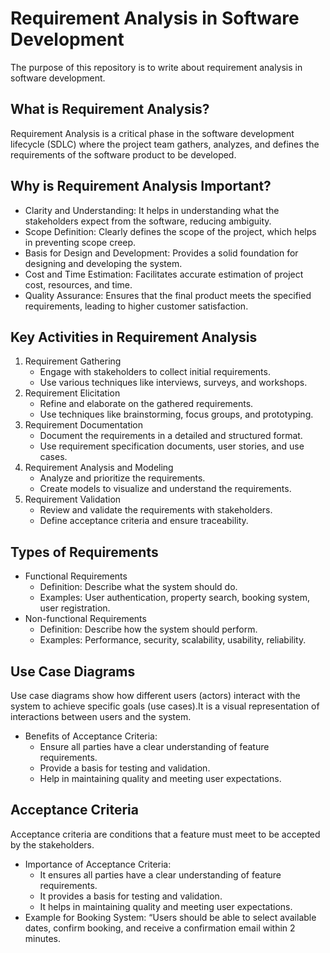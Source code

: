 <h1>Requirement Analysis in Software Development</h1>
The purpose of this repository is to write about requirement analysis in software development.

<h2>What is Requirement Analysis?</h2>
Requirement Analysis is a critical phase in the software development lifecycle (SDLC) where the project team gathers, analyzes, and defines the requirements of the software product to be developed.

<h2>Why is Requirement Analysis Important?</h2>
<ul>
  <li>Clarity and Understanding: It helps in understanding what the stakeholders expect from the software, reducing ambiguity.</li>
  <li>Scope Definition: Clearly defines the scope of the project, which helps in preventing scope creep.</li>
  <li>Basis for Design and Development: Provides a solid foundation for designing and developing the system.</li>
  <li>Cost and Time Estimation: Facilitates accurate estimation of project cost, resources, and time.</li>
  <li>Quality Assurance: Ensures that the final product meets the specified requirements, leading to higher customer satisfaction.</li>
</ul>


<h2>Key Activities in Requirement Analysis</h2>
<ol>
  
  <li>Requirement Gathering
    <ul>
      <li>Engage with stakeholders to collect initial requirements.</li>
      <li>Use various techniques like interviews, surveys, and workshops.</li>
    </ul>
  </li>
  
  <li>Requirement Elicitation
    <ul>
      <li>Refine and elaborate on the gathered requirements.</li>
      <li>Use techniques like brainstorming, focus groups, and prototyping.</li>
    </ul>
  </li>
  
  <li>Requirement Documentation
    <ul>
      <li>Document the requirements in a detailed and structured format.</li>
      <li>Use requirement specification documents, user stories, and use cases.</li>
    </ul>
  </li>
  
  <li>Requirement Analysis and Modeling
    <ul>
      <li>Analyze and prioritize the requirements.</li>
      <li>Create models to visualize and understand the requirements.</li>
    </ul>
  </li>
  
  <li>Requirement Validation
    <ul>
      <li>Review and validate the requirements with stakeholders.</li>
      <li>Define acceptance criteria and ensure traceability.</li>
    </ul>
  </li>
</ol>


<h2>Types of Requirements</h2>
<ul>
  <li>Functional Requirements
    <ul>
      <li>Definition: Describe what the system should do.</li>
      <li>Examples: User authentication, property search, booking system, user registration.</li>
    </ul>
  </li>
  
  <li>Non-functional Requirements
    <ul>
      <li>Definition: Describe how the system should perform.</li>
      <li>Examples: Performance, security, scalability, usability, reliability.</li>
    </ul>
  </li>
</ul>

## Use Case Diagrams
Use case diagrams show how different users (actors) interact with the system to achieve specific goals (use cases).It is a visual representation of interactions between users and the system.
- Benefits of Acceptance Criteria:
  - Ensure all parties have a clear understanding of feature requirements.
  - Provide a basis for testing and validation.
  - Help in maintaining quality and meeting user expectations.

## Acceptance Criteria
Acceptance criteria are conditions that a feature must meet to be accepted by the stakeholders.
- Importance of Acceptance Criteria:
  - It ensures all parties have a clear understanding of feature requirements.
  - It provides a basis for testing and validation.
  - It helps in maintaining quality and meeting user expectations.
- Example for Booking System: “Users should be able to select available dates, confirm booking, and receive a confirmation email within 2 minutes.
